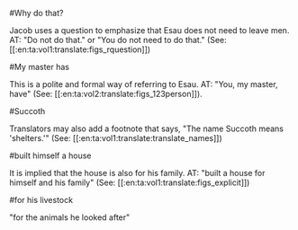 #Why do that?

Jacob uses a question to emphasize that Esau does not need to leave men. AT: "Do not do that." or "You do not need to do that." (See: [[:en:ta:vol1:translate:figs_rquestion]])

#My master has

This is a polite and formal way of referring to Esau. AT: "You, my master, have" (See: [[:en:ta:vol2:translate:figs_123person]]).

#Succoth

Translators may also add a footnote that says, "The name Succoth means 'shelters.'" (See: [[:en:ta:vol1:translate:translate_names]])

#built himself a house

It is implied that the house is also for his family. AT: "built a house for himself and his family" (See: [[:en:ta:vol1:translate:figs_explicit]])

#for his livestock

"for the animals he looked after"